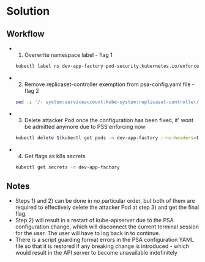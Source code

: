 # Solution

## Workflow

- 1. Overwrite namespace label - flag 1

  ```bash
  kubectl label ns dev-app-factory pod-security.kubernetes.io/enforce=restricted --overwrite
  ```

- 2. Remove replicaset-controller exemption from psa-config.yaml file - flag 2

  ```bash
  sed -i '/- system:serviceaccount:kube-system:replicaset-controller/d' /etc/kubërnëtës/psa-config.yaml
  ```

- 3. Delete attacker Pod once the configuration has been fixed, it' wont be admitted anymore due to PSS enforcing now

  ```bash
  kubectl delete $(kubectl get pods -n dev-app-factory --no-headers=true -o name) -n dev-app-factory
  ```

- 4. Get flags as k8s secrets

  ```bash
  kubectl get secrets -n dev-app-factory
  ```

## Notes

- Steps 1) and 2) can be done in no particular order, but both of them are required to effectively delete the attacker Pod at step 3) and get the final flag.
- Step 2) will result in a restart of kube-apiserver due to the PSA configuration change, which will disconnect the current terminal session for the user. The user will have to log back in to continue.
- There is a script guarding format errors in the PSA configuration YAML file so that it is restored if any breaking change is introduced - which would result in the API server to become unavailable indefinitely
